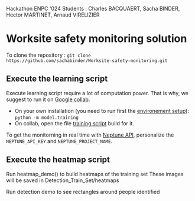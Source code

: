 Hackathon ENPC '024
Students : Charles BACQUAERT, Sacha BINDER, Hector MARTINET, Arnaud VIRELIZIER

# Worksite safety monitoring solution
To clone the repository : `git clone https://github.com/sachabinder/Worksite-safety-monitoring.git`

## Execute the learning script

Execute learning script require a lot of computation power. That is why, we suggest to run it on [Google collab](colab.research.google.com).
* On your own installation (you need to run first the [environement setup](environment_setup.sh)):
 `python -m model.training`
 * On collab, open the file [training script](training_script.ipymb) build for it.
 
  To get the monitorning in real time with [Neptune API](neptune.ai), personalize the `NEPTUNE_API_KEY` and `NEPTUNE_PROJECT_NAME`.

## Execute the heatmap script

Run heatmap_demo() to build heatmaps of the training set
These images will be saved in Detection_Train_Set/heatmaps

Run detection demo to see rectangles around people identified



